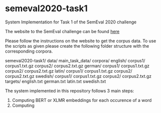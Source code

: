 # semeval2020-task1
System Implementation for Task 1 of the SemEval 2020 challenge

The website to the SemEval challenge can be found [here](https://competitions.codalab.org/competitions/20948)

Please follow the instructions on the website to get the corpus data.
To use the scripts as given please create the following folder structure
with the corresponding corpora.

semeval2020-task1/
    data/
        main_task_data/
            corpora/
                english/
                    corpus1/
                        corpus1.txt.gz
                    corpus2/
                        corpus2.txt.gz
                german/
                    corpus1/
                        corpus1.txt.gz
                    corpus2/
                        corpus2.txt.gz
                latin/
                    corpus1/
                        corpus1.txt.gz
                    corpus2/
                        corpus2.txt.gz
                swedish/
                    corpus1/
                        corpus1.txt.gz
                    corpus2/
                        corpus2.txt.gz
            targets/
                english.txt
                german.txt
                latin.txt
                swedish.txt
                

The system implemented in this repository follows 3 main steps:

1. Computing BERT or XLMR embeddings for each occurence of a word
2. Computing 


